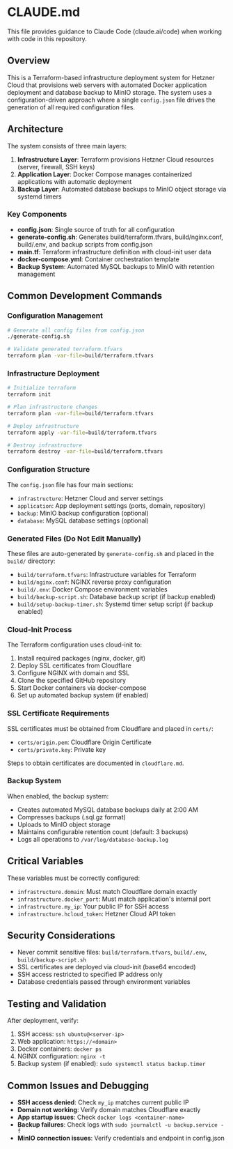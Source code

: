 # CLAUDE.md

This file provides guidance to Claude Code (claude.ai/code) when working with code in this repository.

## Overview

This is a Terraform-based infrastructure deployment system for Hetzner Cloud that provisions web servers with automated Docker application deployment and database backup to MinIO storage. The system uses a configuration-driven approach where a single `config.json` file drives the generation of all required configuration files.

## Architecture

The system consists of three main layers:

1. **Infrastructure Layer**: Terraform provisions Hetzner Cloud resources (server, firewall, SSH keys)
2. **Application Layer**: Docker Compose manages containerized applications with automatic deployment
3. **Backup Layer**: Automated database backups to MinIO object storage via systemd timers

### Key Components

- **config.json**: Single source of truth for all configuration
- **generate-config.sh**: Generates build/terraform.tfvars, build/nginx.conf, build/.env, and backup scripts from config.json
- **main.tf**: Terraform infrastructure definition with cloud-init user data
- **docker-compose.yml**: Container orchestration template
- **Backup System**: Automated MySQL backups to MinIO with retention management

## Common Development Commands

### Configuration Management
```bash
# Generate all config files from config.json
./generate-config.sh

# Validate generated terraform.tfvars
terraform plan -var-file=build/terraform.tfvars
```

### Infrastructure Deployment
```bash
# Initialize terraform
terraform init

# Plan infrastructure changes
terraform plan -var-file=build/terraform.tfvars

# Deploy infrastructure
terraform apply -var-file=build/terraform.tfvars

# Destroy infrastructure
terraform destroy -var-file=build/terraform.tfvars
```

### Configuration Structure

The `config.json` file has four main sections:
- `infrastructure`: Hetzner Cloud and server settings
- `application`: App deployment settings (ports, domain, repository)
- `backup`: MinIO backup configuration (optional)
- `database`: MySQL database settings (optional)

### Generated Files (Do Not Edit Manually)

These files are auto-generated by `generate-config.sh` and placed in the `build/` directory:
- `build/terraform.tfvars`: Infrastructure variables for Terraform
- `build/nginx.conf`: NGINX reverse proxy configuration
- `build/.env`: Docker Compose environment variables
- `build/backup-script.sh`: Database backup script (if backup enabled)
- `build/setup-backup-timer.sh`: Systemd timer setup script (if backup enabled)

### Cloud-Init Process

The Terraform configuration uses cloud-init to:
1. Install required packages (nginx, docker, git)
2. Deploy SSL certificates from Cloudflare
3. Configure NGINX with domain and SSL
4. Clone the specified GitHub repository
5. Start Docker containers via docker-compose
6. Set up automated backup system (if enabled)

### SSL Certificate Requirements

SSL certificates must be obtained from Cloudflare and placed in `certs/`:
- `certs/origin.pem`: Cloudflare Origin Certificate
- `certs/private.key`: Private key

Steps to obtain certificates are documented in `cloudflare.md`.

### Backup System

When enabled, the backup system:
- Creates automated MySQL database backups daily at 2:00 AM
- Compresses backups (.sql.gz format)
- Uploads to MinIO object storage
- Maintains configurable retention count (default: 3 backups)
- Logs all operations to `/var/log/database-backup.log`

## Critical Variables

These variables must be correctly configured:
- `infrastructure.domain`: Must match Cloudflare domain exactly
- `infrastructure.docker_port`: Must match application's internal port
- `infrastructure.my_ip`: Your public IP for SSH access
- `infrastructure.hcloud_token`: Hetzner Cloud API token

## Security Considerations

- Never commit sensitive files: `build/terraform.tfvars`, `build/.env`, `build/backup-script.sh`
- SSL certificates are deployed via cloud-init (base64 encoded)
- SSH access restricted to specified IP address only
- Database credentials passed through environment variables

## Testing and Validation

After deployment, verify:
1. SSH access: `ssh ubuntu@<server-ip>`
2. Web application: `https://<domain>`
3. Docker containers: `docker ps`
4. NGINX configuration: `nginx -t`
5. Backup system (if enabled): `sudo systemctl status backup.timer`

## Common Issues and Debugging

- **SSH access denied**: Check `my_ip` matches current public IP
- **Domain not working**: Verify domain matches Cloudflare exactly
- **App startup issues**: Check `docker logs <container-name>`
- **Backup failures**: Check logs with `sudo journalctl -u backup.service -f`
- **MinIO connection issues**: Verify credentials and endpoint in config.json
